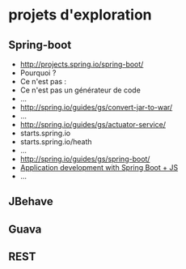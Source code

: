 # projets d'exploration

## Spring-boot
- http://projects.spring.io/spring-boot/
 - Pourquoi ?
 - Ce n'est pas :
  - Ce n'est pas un générateur de code
 - ...
- http://spring.io/guides/gs/convert-jar-to-war/
 - ...
- http://spring.io/guides/gs/actuator-service/
 - starts.spring.io
  - starts.spring.io/heath
  - ...
- http://spring.io/guides/gs/spring-boot/
- [Application development with Spring Boot + JS](http://spring.io/guides/gs/spring-boot-cli-and-js/)
- ...

## JBehave

## Guava

## REST

